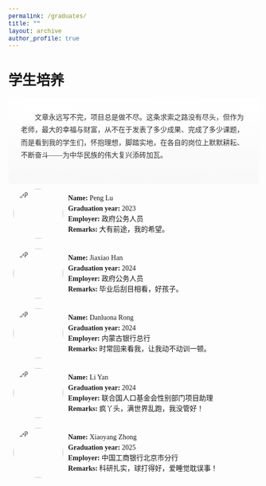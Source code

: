 ```yaml
---
permalink: /graduates/
title: ""
layout: archive
author_profile: true
---
```


<style>
  body {
    font-family: 'Times New Roman', Times, serif !important;
  }
  h1, h2, h3, p, table, span, a {
    font-family: inherit !important;
  }
  code, pre {
    font-family: 'Courier New', monospace !important;
  }
</style>




# 学生培养

<div style="position: relative; padding: 25px; background: linear-gradient(to bottom, #fff, #f8f8f8); border-radius: 8px; font-family: 'Times New Roman', Times, serif; color: #333; line-height: 1.8; box-shadow: 0 1px 1px rgba(0,0,0,0.02);font-size: 14px;">
  <p style="margin: 0 0 20px 0; text-indent: 2em;">
    文章永远写不完，项目总是做不尽。这条求索之路没有尽头，但作为老师，最大的幸福与财富，从不在于发表了多少成果、完成了多少课题，而是看到我的学生们，怀抱理想，脚踏实地，在各自的岗位上默默耕耘、不断奋斗——为中华民族的伟大复兴添砖加瓦。
  </p>
<!--   <p style="margin: 0; text-indent: 2em;">
    师生之缘，是一种难以言喻的情感，如同爱情般微妙而珍贵。茫茫人海，有千千万万个老师，也有千千万万个学生，为何你会成为我的学生？这是命运的馈赠，是时光最温柔的安排，此生最深的幸福，莫过于此。
  </p> -->
</div>




 <!--lp -->
<div class='paper-box' style="display: flex; align-items: center; gap: 10px; padding: 10px;">
  <!-- img r -->
  <div style="width: 100px; height: 100px; border-radius: 50%; overflow: hidden; flex-shrink: 0;">
    <img src='https://sportssuper.github.io/ZSL/assets/images/lp.png' alt="lp" style="width: 100%; height: 100%; object-fit: cover;">
  </div>
  
  <!-- lp-->
  <div style="flex-grow: 1;">
    <p style="margin: 0; line-height: 1.5;font-size: 14px;">
      <strong>Name: </strong>Peng Lu<br>
      <strong>Graduation year: </strong>2023<br>
      <strong>Employer: </strong>政府公务人员<br>
      <strong>Remarks: </strong>大有前途，我的希望。
    </p>
  </div>
</div>

 <!--hjx-->
<div class='paper-box' style="display: flex; align-items: center; gap: 10px; padding: 10px;">
  <!-- img r -->
  <div style="width: 100px; height: 100px; border-radius: 50%; overflow: hidden; flex-shrink: 0;">
    <img src='https://sportssuper.github.io/ZSL/assets/images/hjx.png' alt="lp" style="width: 100%; height: 100%; object-fit: cover;">
  </div>
  
  <!-- hjx-->
  <div style="flex-grow: 1;">
    <p style="margin: 0; line-height: 1.5;font-size: 14px;">
      <strong>Name: </strong>Jiaxiao Han<br>
      <strong>Graduation year: </strong>2024<br>
      <strong>Employer: </strong>政府公务人员<br>
      <strong>Remarks: </strong>毕业后刮目相看，好孩子。
    </p>
  </div>
</div>


 <!--Danluona Rong-->
<div class='paper-box' style="display: flex; align-items: center; gap: 10px; padding: 10px;">
  <!-- img r -->
  <div style="width: 100px; height: 100px; border-radius: 50%; overflow: hidden; flex-shrink: 0;">
    <img src='https://sportssuper.github.io/ZSL/assets/images/rlln.png' alt="lp" style="width: 100%; height: 100%; object-fit: cover;">
  </div>
  
  <!-- Danluona Rong-->
  <div style="flex-grow: 1;">
    <p style="margin: 0; line-height: 1.5;font-size: 14px;">
      <strong>Name: </strong>Danluona Rong<br>
      <strong>Graduation year: </strong>2024<br>
      <strong>Employer: </strong>内蒙古银行总行<br>
      <strong>Remarks: </strong>时常回来看我，让我动不动训一顿。
    </p>
  </div>
</div>


 <!--Li Yan-->
<div class='paper-box' style="display: flex; align-items: center; gap: 10px; padding: 10px;">
  <!-- img r -->
  <div style="width: 100px; height: 100px; border-radius: 50%; overflow: hidden; flex-shrink: 0;">
    <img src='https://sportssuper.github.io/ZSL/assets/images/yl.png' alt="lp" style="width: 100%; height: 100%; object-fit: cover;">
  </div>
  
  <!-- Li Yan-->
  <div style="flex-grow: 1;">
    <p style="margin: 0; line-height: 1.5;font-size: 14px;">
      <strong>Name: </strong>Li Yan<br>
      <strong>Graduation year: </strong>2024<br>
      <strong>Employer: </strong>联合国人口基金会性别部门项目助理<br>
      <strong>Remarks: </strong>疯丫头，满世界乱跑，我没管好！
    </p>
  </div>
</div>



 <!--Xiaoyang Zhong-->
<div class='paper-box' style="display: flex; align-items: center; gap: 10px; padding: 10px;">
  <!-- img r -->
  <div style="width: 100px; height: 100px; border-radius: 50%; overflow: hidden; flex-shrink: 0;">
    <img src='https://sportssuper.github.io/ZSL/assets/images/zxy.png' alt="lp" style="width: 100%; height: 100%; object-fit: cover;">
  </div>
  
  <!-- Xiaoyang Zhong-->
  <div style="flex-grow: 1;">
    <p style="margin: 0; line-height: 1.5;font-size: 14px;">
      <strong>Name: </strong>Xiaoyang Zhong<br>
      <strong>Graduation year: </strong>2025<br>
      <strong>Employer: </strong>中国工商银行北京市分行<br>
      <strong>Remarks: </strong>科研扎实，球打得好，爱睡觉耽误事！
    </p>
  </div>
</div>

